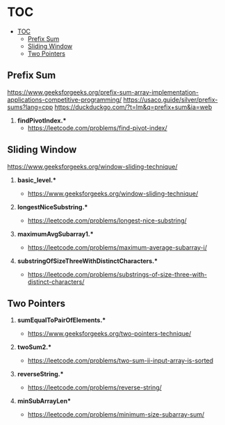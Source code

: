 # TOC

- [TOC](#toc)
  - [Prefix Sum](#prefix-sum)
  - [Sliding Window](#sliding-window)
  - [Two Pointers](#two-pointers)

## Prefix Sum

<https://www.geeksforgeeks.org/prefix-sum-array-implementation-applications-competitive-programming/>
<https://usaco.guide/silver/prefix-sums?lang=cpp>
<https://duckduckgo.com/?t=lm&q=prefix+sum&ia=web>

1. **findPivotIndex.\***
   - <https://leetcode.com/problems/find-pivot-index/>

## Sliding Window

<https://www.geeksforgeeks.org/window-sliding-technique/>

1. **basic_level.\***

   - <https://www.geeksforgeeks.org/window-sliding-technique/>

2. **longestNiceSubstring.\***

   - <https://leetcode.com/problems/longest-nice-substring/>

3. **maximumAvgSubarray1.\***

   - <https://leetcode.com/problems/maximum-average-subarray-i/>

4. **substringOfSizeThreeWithDistinctCharacters.\***

   - <https://leetcode.com/problems/substrings-of-size-three-with-distinct-characters/>

## Two Pointers

1. **sumEqualToPairOfElements.\***

   - <https://www.geeksforgeeks.org/two-pointers-technique/>

2. **twoSum2.\***

   - <https://leetcode.com/problems/two-sum-ii-input-array-is-sorted>

3. **reverseString.\***

   - <https://leetcode.com/problems/reverse-string/>

4. **minSubArrayLen\***

   - <https://leetcode.com/problems/minimum-size-subarray-sum/>
